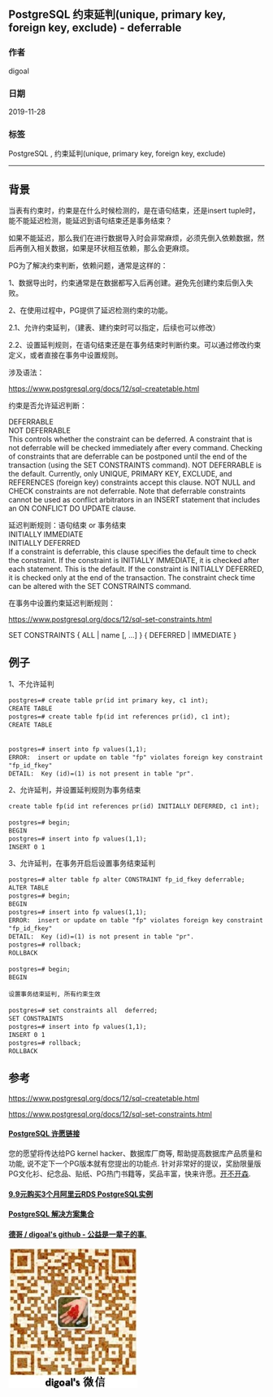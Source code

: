 ## PostgreSQL 约束延判(unique, primary key, foreign key, exclude) - deferrable    
                                                                                                             
### 作者                                                                    
digoal                                                                                                             
                                                                                                             
### 日期                                                                                                             
2019-11-28                                                                                                         
                                                                                                             
### 标签                                                                                                             
PostgreSQL , 约束延判(unique, primary key, foreign key, exclude)   
                                                                                                             
----                                                                                                             
                                                                                                             
## 背景    
当表有约束时，约束是在什么时候检测的，是在语句结束，还是insert tuple时，能不能延迟检测，能延迟到语句结束还是事务结束？  
  
如果不能延迟，那么我们在进行数据导入时会非常麻烦，必须先倒入依赖数据，然后再倒入相关数据，如果是环状相互依赖，那么会更麻烦。  
  
PG为了解决约束判断，依赖问题，通常是这样的：  
  
1、数据导出时，约束通常是在数据都写入后再创建。避免先创建约束后倒入失败。  
  
2、在使用过程中，PG提供了延迟检测约束的功能。  
  
2\.1、允许约束延判，（建表、建约束时可以指定，后续也可以修改）  
  
2\.2、设置延判规则，在语句结束还是在事务结束时判断约束。可以通过修改约束定义，或者直接在事务中设置规则。  
  
涉及语法：  
  
https://www.postgresql.org/docs/12/sql-createtable.html  
  
约束是否允许延迟判断：  
  
DEFERRABLE  
NOT DEFERRABLE  
This controls whether the constraint can be deferred. A constraint that is not deferrable will be checked immediately after every command. Checking of constraints that are deferrable can be postponed until the end of the transaction (using the SET CONSTRAINTS command). NOT DEFERRABLE is the default. Currently, only UNIQUE, PRIMARY KEY, EXCLUDE, and REFERENCES (foreign key) constraints accept this clause. NOT NULL and CHECK constraints are not deferrable. Note that deferrable constraints cannot be used as conflict arbitrators in an INSERT statement that includes an ON CONFLICT DO UPDATE clause.  
  
  
延迟判断规则：语句结束 or 事务结束  
INITIALLY IMMEDIATE  
INITIALLY DEFERRED  
If a constraint is deferrable, this clause specifies the default time to check the constraint. If the constraint is INITIALLY IMMEDIATE, it is checked after each statement. This is the default. If the constraint is INITIALLY DEFERRED, it is checked only at the end of the transaction. The constraint check time can be altered with the SET CONSTRAINTS command.  
  
  
在事务中设置约束延迟判断规则：  
  
https://www.postgresql.org/docs/12/sql-set-constraints.html  
  
SET CONSTRAINTS { ALL | name [, ...] } { DEFERRED | IMMEDIATE }  
  
## 例子  
1、不允许延判  
  
```  
postgres=# create table pr(id int primary key, c1 int);  
CREATE TABLE  
postgres=# create table fp(id int references pr(id), c1 int);  
CREATE TABLE  
  
  
postgres=# insert into fp values(1,1);  
ERROR:  insert or update on table "fp" violates foreign key constraint "fp_id_fkey"  
DETAIL:  Key (id)=(1) is not present in table "pr".  
```  
  
2、允许延判，并设置延判规则为事务结束  
  
```  
create table fp(id int references pr(id) INITIALLY DEFERRED, c1 int);  
  
postgres=# begin;  
BEGIN  
postgres=# insert into fp values(1,1);  
INSERT 0 1  
```  
  
  
3、允许延判，在事务开启后设置事务结束延判  
  
```  
postgres=# alter table fp alter CONSTRAINT fp_id_fkey deferrable;  
ALTER TABLE  
postgres=# begin;  
BEGIN  
postgres=# insert into fp values(1,1);  
ERROR:  insert or update on table "fp" violates foreign key constraint "fp_id_fkey"  
DETAIL:  Key (id)=(1) is not present in table "pr".  
postgres=# rollback;  
ROLLBACK  
  
postgres=# begin;  
BEGIN  
  
设置事务结束延判, 所有约束生效  
  
postgres=# set constraints all  deferred;  
SET CONSTRAINTS  
postgres=# insert into fp values(1,1);  
INSERT 0 1  
postgres=# rollback;  
ROLLBACK  
```  
  
## 参考  
https://www.postgresql.org/docs/12/sql-createtable.html  
  
https://www.postgresql.org/docs/12/sql-set-constraints.html  
  
  
  
  
  
  
  
  
  
  
  
  
  
  
  
  
  
  
  
  
  
  
  
  
  
  
  
  
  
  
  
  
  
  
  
  
  
  
  
  
  
  
  
  
  
  
  
  
  
  
  
  
  
  
  
  
#### [PostgreSQL 许愿链接](https://github.com/digoal/blog/issues/76 "269ac3d1c492e938c0191101c7238216")
您的愿望将传达给PG kernel hacker、数据库厂商等, 帮助提高数据库产品质量和功能, 说不定下一个PG版本就有您提出的功能点. 针对非常好的提议，奖励限量版PG文化衫、纪念品、贴纸、PG热门书籍等，奖品丰富，快来许愿。[开不开森](https://github.com/digoal/blog/issues/76 "269ac3d1c492e938c0191101c7238216").  
  
  
#### [9.9元购买3个月阿里云RDS PostgreSQL实例](https://www.aliyun.com/database/postgresqlactivity "57258f76c37864c6e6d23383d05714ea")
  
  
#### [PostgreSQL 解决方案集合](https://yq.aliyun.com/topic/118 "40cff096e9ed7122c512b35d8561d9c8")
  
  
#### [德哥 / digoal's github - 公益是一辈子的事.](https://github.com/digoal/blog/blob/master/README.md "22709685feb7cab07d30f30387f0a9ae")
  
  
![digoal's wechat](../pic/digoal_weixin.jpg "f7ad92eeba24523fd47a6e1a0e691b59")
  
